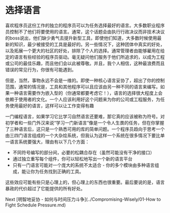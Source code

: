 # 选择语言

喜欢程序员这份工作的独立的程序员可以为任务选择最好的语言。大多数职业程序员控制不了他们将要使用的语言。通常，这个话题会由执行行政决议而非技术决议的boss说出，他们缺少勇气去提升新型工具，即使他们知道，大多数时候使用最新的知识，最少被接受的工具是最好的。另一些情况下，这种团体中真实的好处，以及拓展一个更大的社区的好处，排除了个人的选择。通常管理者由能够雇用在给定的语言有些经验的程序员驱动。毫无疑问他们服务于他们所追求的，以成为工程或公司的最佳乐趣，而且他们会以此被尊敬。并且，我个人相信，这种最浪费而且错误的常见行为，你很有可能遇到。

但是，当然，事物永远不会是一维的。即使一种核心语言妥协了，超出了你的控制范围，通常的情况是，工具和其他程序可以且应该由另一种不同的语言来编写。如果一种语言需要作为嵌入型的（你通常都要考虑它！），语言的选择很大程度上会依赖于使用者的文化。一个人应该利用好这个问题来为你的公司或工程服务，为任务使用最好的语言，这样可以让工作变得有趣

一门编程语言，如果学习它比学习自然语言还要难，那它真的应该被称为符号。对初学者和一些门外汉来说“学习一门新语言”像是一个令人生畏的任务，但在你掌握了三种语言后，这只是一个熟悉可用的库的简单问题。一个程序员趋向于思考一个由三四门语言组成的一个大杂烩系统，但我认为这样一个系统在很多情况下要比单一语言系统要强大，理由有以下几个方面：

- 不同符号编写的部分间，必要的松耦合存在（虽然可能没有干净的接口）
- 通过独立重写每个组件，你可以轻松地写出一个新的语言平台
- 只有一门语言可能对一个庞大的系统不太适合 - 你的多个模块由多种语言组成，能让你为任务找到正确的工具。

这些效应可能有些只是心理上的，但心理上的东西也很重要。最后要说的是，语言暴政的代价超过了它能提供的所有好处。

Next [明智地妥协 - 如何与时间压力斗争](../Compromising-Wisely/01-How to Fight Schedule Pressure.md)
